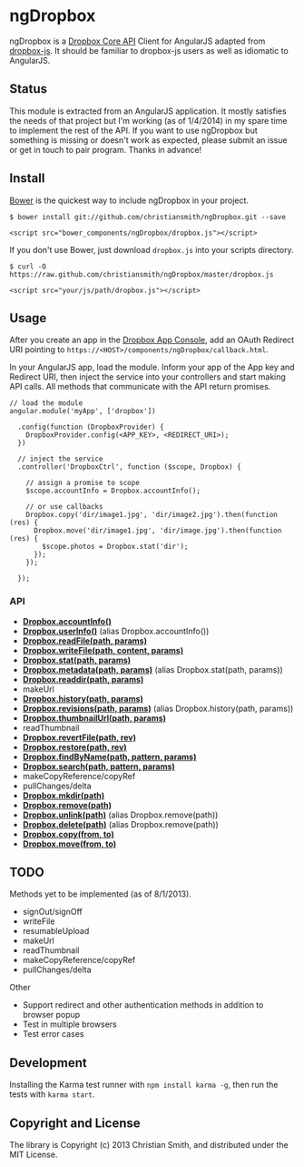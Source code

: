 # ngDropbox

ngDropbox is a [Dropbox Core API](https://www.dropbox.com/developers/core/docs) Client for AngularJS adapted from [dropbox-js](https://github.com/dropbox/dropbox-js). It should be familiar to dropbox-js users as well as idiomatic to AngularJS.


## Status

This module is extracted from an AngularJS application. It mostly satisfies the needs of that project but I'm working (as of 1/4/2014) in my spare time to implement the rest of the API. If you want to use ngDropbox but something is missing or doesn't work as expected, please submit an issue or get in touch to pair program. Thanks in advance!


## Install

[Bower](http://bower.io/) is the quickest way to include ngDropbox in your project.

    $ bower install git://github.com/christiansmith/ngDropbox.git --save

    <script src="bower_components/ngDropbox/dropbox.js"></script>

If you don't use Bower, just download `dropbox.js` into your scripts directory.

    $ curl -O https://raw.github.com/christiansmith/ngDropbox/master/dropbox.js

    <script src="your/js/path/dropbox.js"></script>


## Usage

After you create an app in the [Dropbox App Console](https://www.dropbox.com/developers/apps), add an OAuth Redirect URI pointing to `https://<HOST>/components/ngDropbox/callback.html`.

In your AngularJS app, load the module. Inform your app of the App key and Redirect URI, then inject the service into your controllers and start making API calls. All methods that communicate with the API return promises.

    // load the module
    angular.module('myApp', ['dropbox'])

      .config(function (DropboxProvider) {
        DropboxProvider.config(<APP_KEY>, <REDIRECT_URI>);
      })

      // inject the service
      .controller('DropboxCtrl', function ($scope, Dropbox) {
        
        // assign a promise to scope
        $scope.accountInfo = Dropbox.accountInfo();

        // or use callbacks
        Dropbox.copy('dir/image1.jpg', 'dir/image2.jpg').then(function (res) {
          Dropbox.move('dir/image1.jpg', 'dir/image.jpg').then(function (res) {
            $scope.photos = Dropbox.stat('dir');
          });
        });

      });

### API

* [**Dropbox.accountInfo()**](https://www.dropbox.com/developers/core/docs#account-info)
* [**Dropbox.userInfo()**](https://www.dropbox.com/developers/core/docs#account-info) (alias Dropbox.accountInfo())
* [**Dropbox.readFile(path, params)**](https://www.dropbox.com/developers/core/docs#files-GET)
* [**Dropbox.writeFile(path, content, params)**](https://www.dropbox.com/developers/core/docs#files_put)
* [**Dropbox.stat(path, params)**](https://www.dropbox.com/developers/core/docs#metadata)
* [**Dropbox.metadata(path, params)**](https://www.dropbox.com/developers/core/docs#metadata) (alias Dropbox.stat(path, params))
* [**Dropbox.readdir(path, params)**](https://www.dropbox.com/developers/core/docs#metadata)
* makeUrl 
* [**Dropbox.history(path, params)**](https://www.dropbox.com/developers/core/docs#revisions)
* [**Dropbox.revisions(path, params)**](https://www.dropbox.com/developers/core/docs#revisions) (alias Dropbox.history(path, params))
* [**Dropbox.thumbnailUrl(path, params)**]()
* readThumbnail
* [**Dropbox.revertFile(path, rev)**]()
* [**Dropbox.restore(path, rev)**]()
* [**Dropbox.findByName(path, pattern, params)**]()
* [**Dropbox.search(path, pattern, params)**]()
* makeCopyReference/copyRef
* pullChanges/delta
* [**Dropbox.mkdir(path)**](https://www.dropbox.com/developers/core/docs#fileops-create-folder)
* [**Dropbox.remove(path)**](https://www.dropbox.com/developers/core/docs#fileops-delete)
* [**Dropbox.unlink(path)**](https://www.dropbox.com/developers/core/docs#fileops-delete) (alias Dropbox.remove(path))
* [**Dropbox.delete(path)**](https://www.dropbox.com/developers/core/docs#fileops-delete) (alias Dropbox.remove(path))
* [**Dropbox.copy(from, to)**](https://www.dropbox.com/developers/core/docs#fileops-copy)
* [**Dropbox.move(from, to)**](https://www.dropbox.com/developers/core/docs#fileops-move)




## TODO

Methods yet to be implemented (as of 8/1/2013).

* signOut/signOff
* writeFile
* resumableUpload
* makeUrl
* readThumbnail
* makeCopyReference/copyRef
* pullChanges/delta

Other

* Support redirect and other authentication methods in addition to browser popup
* Test in multiple browsers
* Test error cases


## Development

Installing the Karma test runner with `npm install karma -g`, then run the tests with `karma start`.


## Copyright and License

The library is Copyright (c) 2013 Christian Smith, and distributed under the MIT License.
